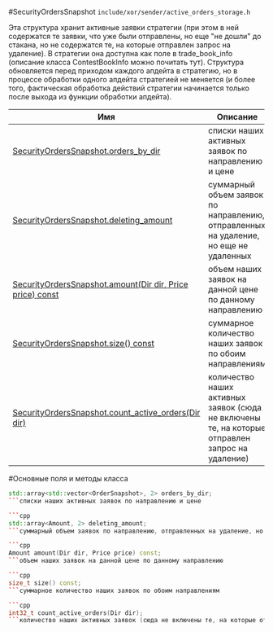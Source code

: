 #SecurityOrdersSnapshot
`include/xor/sender/active_orders_storage.h`


Эта структура хранит активные заявки стратегии (при этом в ней содержатся те заявки, что уже были отправлены, но еще "не дошли" до стакана, но не содержатся те, на которые отправлен запрос на удаление). В стратегии она доступна как поле в trade_book_info (описание класса ContestBookInfo можно почитать тут). Структура обновляется перед приходом каждого апдейта в стратегию, но в процессе обработки одного апдейта стратегией не меняется (и более того, фактическая обработка действий стратегии начинается только после выхода из функции обработки апдейта).


|Имя| Описание|
|------------------|--------------------|
|[SecurityOrdersSnapshot.orders_by_dir](#orders_by_dir)|списки наших активных заявок по направлению и цене|
|[SecurityOrdersSnapshot.deleting_amount](#deleting_amount)|суммарный объем заявок по направлению, отправленных на удаление, но еще не удаленных|
|[SecurityOrdersSnapshot.amount(Dir dir, Price price) const](#amount)|объем наших заявок на данной цене по данному направлению|
|[SecurityOrdersSnapshot.size() const](#size)|суммарное количество наших заявок по обоим направлениям|
|[SecurityOrdersSnapshot.count_active_orders(Dir dir)](#count_active_orders)|количество наших активных заявок (сюда не включены те, на которые отправлен запрос на удаление)|

#Основные поля и методы класса

```cpp
std::array<std::vector<OrderSnapshot>, 2> orders_by_dir;
```списки наших активных заявок по направлению и цене

```cpp
std::array<Amount, 2> deleting_amount;
```суммарный объем заявок по направлению, отправленных на удаление, но еще не удаленных

```cpp
Amount amount(Dir dir, Price price) const;
```объем наших заявок на данной цене по данному направлению

```cpp
size_t size() const;
```суммарное количество наших заявок по обоим направлениям

```cpp
int32_t count_active_orders(Dir dir);
```количество наших активных заявок (сюда не включены те, на которые отправлен запрос на удаление)


